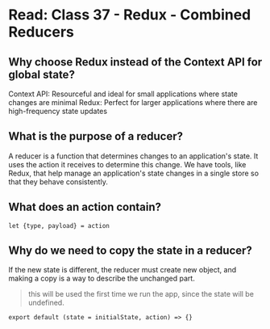 # Read: Class 37 - Redux - Combined Reducers

## Why choose Redux instead of the Context API for global state?

Context API: Resourceful and ideal for small applications where state changes are minimal
Redux: Perfect for larger applications where there are high-frequency state updates

## What is the purpose of a reducer?

A reducer is a function that determines changes to an application's state. It uses the action it receives to determine this change. We have tools, like Redux, that help manage an application's state changes in a single store so that they behave consistently.

## What does an action contain?

`let {type, payload} = action`

## Why do we need to copy the state in a reducer?

If the new state is different, the reducer must create new object, and making a copy is a way to describe the unchanged part.
> this will be used the first time we run the app, since the state will be undefined.

`export default (state = initialState, action) => {}`